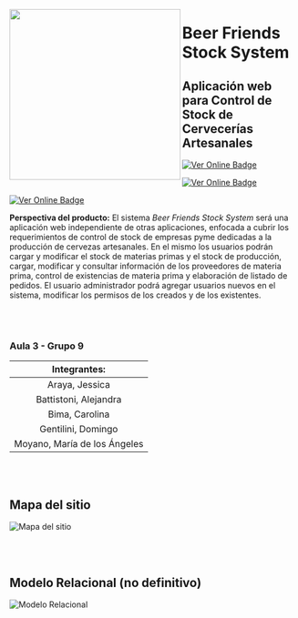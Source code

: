 
<a href="url"><img src="https://github.com/PPROF1-2021/g9-a3g9stock/blob/main/assets/logo.png" align="left" height="300"></a>


# Beer Friends Stock System
## Aplicación web para Control de Stock de Cervecerías Artesanales

   [![Ver Online Badge](https://img.shields.io/badge/-Ver%20en%20Hosting%20con%20soporte%20para%20PHP-green?style=flatsquare&link=https://friendsdelcms.000webhostapp.com/)](https://friendsdelcms.000webhostapp.com/)
 
 [![Ver Online Badge](https://img.shields.io/badge/-Ver%20sitio%20en%20GitHub%20Pages-orange?style=flatsquare&link=https://pprof1-2021.github.io/g9-a3g9stock/index.html)](https://pprof1-2021.github.io/g9-a3g9stock/index.html) 
 
 [![Ver Online Badge](https://img.shields.io/badge/-Ver%20sitio%20en%20GitHub%20Pages-yellow?style=flatsquare&link=https://pprof1-2021.github.io/g9-a3g9stock/index.html)](https://github.com/PPROF1-2021/g9-a3g9stock/wiki) 
 
 
**Perspectiva del producto:**
El sistema *Beer Friends Stock System* será una aplicación web independiente de otras aplicaciones, enfocada a cubrir los requerimientos de control de 
stock de empresas pyme dedicadas a la producción de cervezas artesanales. En el mismo los usuarios podrán cargar y modificar el stock de materias primas 
y el stock de producción, cargar, modificar y consultar información de los proveedores de materia prima, control de existencias de materia prima 
y elaboración de listado de pedidos. 
El usuario administrador podrá agregar usuarios nuevos en el sistema, modificar los permisos de los creados y de los existentes.

<br><br>



### Aula 3 -  Grupo 9



| Integrantes: |
|:-------------------------:|
| Araya, Jessica|
| Battistoni, Alejandra  |
| Bima, Carolina |
| Gentilini, Domingo  |
| Moyano, María de los Ángeles |

<br><br>


## Mapa del sitio

![Mapa del sitio](https://github.com/PPROF1-2021/g9-a3g9stock/blob/main/Documentaci%C3%B3n/Mapa%20del%20sitio.jpg)

<br><br>


## Modelo Relacional (no definitivo)

![Modelo Relacional](https://github.com/PPROF1-2021/g9-a3g9stock/blob/main/Documentaci%C3%B3n/BDD/BBDD%20nueva.png)


